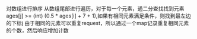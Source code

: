 对数组进行排序
从数组尾部进行遍历，对于每一个元素，通二分查找找到元素ages[j] >= (int) (0.5 * ages[i] + 7 + 1),如果有相同元素满足条件，则找到最左边的下标j
由于相同的元素可以重复request，所以通过一个map记录重复相同元素的个数，然后响应增加计数